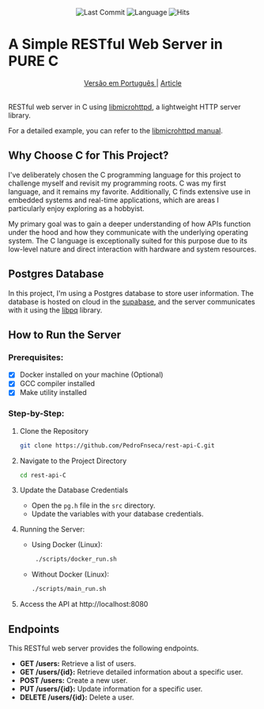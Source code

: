 <p align="center">

  <img src="https://img.shields.io/github/last-commit/PedroFnseca/rest-api-C" alt="Last Commit">
  
  <img src="https://img.shields.io/github/languages/top/PedroFnseca/rest-api-C" alt="Language">

   <img src="https://hits.sh/github.com/PedroFnseca/rest-api-C.svg?view=today-total" alt="Hits">
</p>

# A Simple RESTful Web Server in PURE C
<div align=center>
   <a href="./README-PT.md">
   Versão em Português
   </a>
   |
   <a href="https://medium.com/@pedrofnseca/evoluindo-como-desenvolvedor-minha-experi%C3%AAncia-com-a-api-feita-em-c-69b758801c91" target="_blank">
   Article
   </a>
</div>
<br>

RESTful web server in C using [libmicrohttpd](https://www.gnu.org/software/libmicrohttpd/), a lightweight HTTP server library.

For a detailed example, you can refer to the [libmicrohttpd manual](https://www.gnu.org/software/libmicrohttpd/manual/libmicrohttpd.html#Simple-HTTP-server-example).

## Why Choose C for This Project?

I've deliberately chosen the C programming language for this project to challenge myself and revisit my programming roots. C was my first language, and it remains my favorite. Additionally, C finds extensive use in embedded systems and real-time applications, which are areas I particularly enjoy exploring as a hobbyist.

My primary goal was to gain a deeper understanding of how APIs function under the hood and how they communicate with the underlying operating system. The C language is exceptionally suited for this purpose due to its low-level nature and direct interaction with hardware and system resources.

## Postgres Database
In this project, I'm using a Postgres database to store user information. The database is hosted on cloud in the [supabase](https://supabase.com/), and the server communicates with it using the [libpq](https://www.postgresql.org/docs/9.1/libpq.html) library.

## How to Run the Server

### Prerequisites:
- [x] Docker installed on your machine (Optional)
- [x] GCC compiler installed
- [x] Make utility installed

### Step-by-Step:

1. Clone the Repository
   ```bash	
   git clone https://github.com/PedroFnseca/rest-api-C.git
   ```

2. Navigate to the Project Directory
   ```bash
   cd rest-api-C
   ```

3. Update the Database Credentials
   - Open the `pg.h` file in the `src` directory.
   - Update the variables with your database credentials.

4. Running the Server:
   - Using Docker (Linux):
     ```bash
      ./scripts/docker_run.sh
     ```
   - Without Docker (Linux):
     ```bash
     ./scripts/main_run.sh
     ```

5. Access the API at http://localhost:8080

## Endpoints

This RESTful web server provides the following endpoints.

- **GET /users:** Retrieve a list of users.
- **GET /users/{id}:** Retrieve detailed information about a specific user.
- **POST /users:** Create a new user.
- **PUT /users/{id}:** Update information for a specific user.
- **DELETE /users/{id}:** Delete a user.
